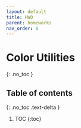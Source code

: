 ```yaml
---
layout: default
title: HW0
parent: homeworks
nav_order: 6
---
```


# Color Utilities
{: .no_toc }

## Table of contents
{: .no_toc .text-delta }

1. TOC
{:toc}